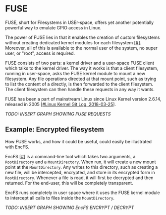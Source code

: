 # FUSE

FUSE, short for Filesystems in USEr-space, offers yet another potentially powerful way to emulate GPIO access in Linux.

The power of FUSE lies in that it enables the creation of custom filesystems without creating dedicated kernel modules for each filesystem [[#](?)]. Moreover, all of this is available to the normal user of the system, no super user, or "root", access is required.

FUSE consists of two parts: a kernel driver and a user-space FUSE client which talks to the kernel driver. The way it works is that a client filesystem, running in user-space, asks the FUSE kernel module to mount a new filesystem. Any file operations directed at that mount point, such as trying to list the content of a directly, is then forwarded to the client filesystem. The client filesystem can then handle these requests in any way it wants.

FUSE has been a part of mainstream Linux since Linux Kernel version 2.6.14, released in 2005 [[#Linux Kernel Git Log, 2018-03-25](https://git.kernel.org/pub/scm/linux/kernel/git/torvalds/linux.git/commit/?id=d8a5ba45457e4a22aa39c939121efd7bb6c76672)].

*TODO: INSERT GRAPH SHOWING FUSE REQUESTS*

## Example: Encrypted filesystem
How FUSE works, and how it could be useful, could easily be illustrated with EncFS.

EncFS [[#](?)] is a command-line tool which takes two arguments, a `RootDirectory` and a `MountDirectory`. When run, it will create a new mount point at the `MountDirectory`. Any writes to this directory, such as creating a new file, will be intercepted, encrypted, and store in its encrypted form in `RootDirectory`. Whenever a file is read, it will first be decrypted and then returned. For the end-user, this will be completely transparent.

EncFS runs completely in user space where it uses the FUSE kernel module to intercept all calls to files inside the `MountDirectory`.

*TODO: INSERT GRAPH SHOWING EncFS ENCRYPT / DECRYPT*

